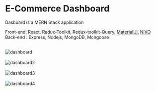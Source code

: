 <h1>E-Commerce Dashboard</h1>

Dasboard is a MERN Stack application<br>

Front-end: React, Redux-Toolkit, Redux-toolkit-Query, <a href="https://mui.com">MaterialUI</a>, <a href="https://nivo.rocks">NIVO</a><br>
Back-end : Express, Nodejs, MongoDB, Mongoose<br><br>

![dashboard](https://user-images.githubusercontent.com/38325801/229120603-6368d2af-56fa-4c54-af0d-44a74adee4da.png)<br><br>
![dashboard2](https://user-images.githubusercontent.com/38325801/231447232-73321566-3781-435d-9b82-f1f348c7d8d0.png)<br><br>
![dashboard3](https://user-images.githubusercontent.com/38325801/231447245-69eac664-875c-4f2f-9966-78c60f08554b.png)<br><br>
![dashboard4](https://user-images.githubusercontent.com/38325801/231447249-4908f33b-dd4b-4302-9622-99bd328e8836.png)<br><br>
